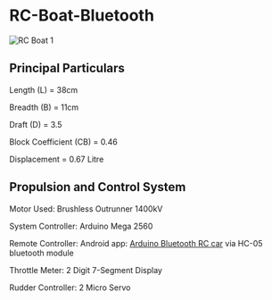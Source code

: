 # RC-Boat-Bluetooth
![RC Boat 1](https://lh5.googleusercontent.com/6kpIde4g8lumt9QjJH5RI22xtUvF8TvKbOn7eXPZo4htElm31qFOXUQHjZSoC49t0g_JcKS2nc70ZebqBP6HVPhvkIruYD4mRFJwDK06n45O1NN4=w1280)
## Principal Particulars ##
Length (L) = 38cm

Breadth (B) = 11cm

Draft (D) = 3.5

Block Coefficient (CB) = 0.46

Displacement = 0.67 Litre

## Propulsion and Control System
Motor Used: Brushless Outrunner 1400kV

System Controller: Arduino Mega 2560

Remote Controller: Android app: [Arduino Bluetooth RC car](https://play.google.com/store/apps/details?id=braulio.calle.bluetoothRCcontroller) via HC-05 bluetooth module

Throttle Meter: 2 Digit 7-Segment Display

Rudder Controller: 2 Micro Servo
